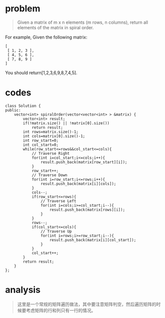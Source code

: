 # problem
>Given a matrix of m x n elements (m rows, n columns), return all elements of the matrix in spiral order.

For example,
Given the following matrix:

```
[
 [ 1, 2, 3 ],
 [ 4, 5, 6 ],
 [ 7, 8, 9 ]
]
```
You should return[1,2,3,6,9,8,7,4,5].

# codes
```
class Solution {
public:
    vector<int> spiralOrder(vector<vector<int> > &matrix) {
        vector<int> result;
        if(!matrix.size() || !matrix[0].size())
            return result;
        int rows=matrix.size()-1;
        int cols=matrix[0].size()-1;
        int row_start=0;
        int col_start=0;
        while(row_start<=rows&&col_start<=cols){
            // Traverse Right
            for(int i=col_start;i<=cols;i++){
                result.push_back(matrix[row_start][i]);
            }
            row_start++;
            // Traverse Down
            for(int i=row_start;i<=rows;i++){
                result.push_back(matrix[i][cols]);
            }
            cols--;
            if(row_start<=rows){
                // Traverse Left
                for(int i=cols;i>=col_start;i--){
                    result.push_back(matrix[rows][i]);
                }
            }
            rows--;
            if(col_start<=cols){
                // Traverse Up
                for(int i=rows;i>=row_start;i--){
                    result.push_back(matrix[i][col_start]);
                }
            }
            col_start++;
        }
        return result;
    }
};

```

# analysis
>这里是一个常规的矩阵遍历做法，其中要注意矩阵判空，然后遍历矩阵的时候要考虑矩阵的行和列只有一行的情况。